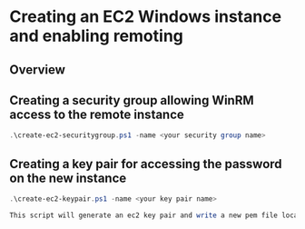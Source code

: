# Creating an EC2 Windows instance and enabling remoting

## Overview

## Creating a security group allowing WinRM access to the remote instance

```powershell
.\create-ec2-securitygroup.ps1 -name <your security group name>
```

## Creating a key pair for accessing the password on the new instance

```powershell
.\create-ec2-keypair.ps1 -name <your key pair name>

This script will generate an ec2 key pair and write a new pem file locally 